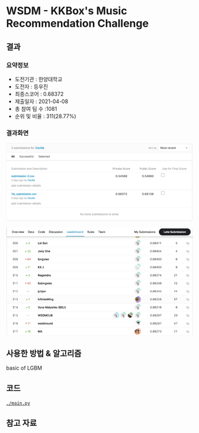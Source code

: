 # WSDM - KKBox's Music Recommendation Challenge

## 결과

### 요약정보

- 도전기관 : 한양대학교
- 도전자 : 등우진
- 최종스코어 : 0.68372
- 제출일자 : 2021-04-08
- 총 참여 팀 수 :1081
- 순위 및 비율 : 311(28.77%)

### 결과화면

![score](./img/score.png)

![leaderboard](./img/leaderboard.png)

## 사용한 방법 & 알고리즘

basic of LGBM


## 코드

[`./main.py`](./main.py)

## 참고 자료
